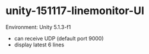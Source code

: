 # unity-151117-linemonitor-UI

Environment: Unity 5.1.3-f1

- can receive UDP (default port 9000)
- display latest 6 lines
